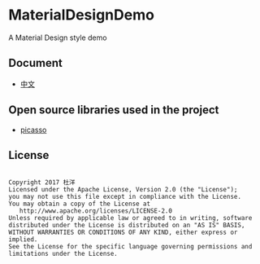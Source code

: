 # MaterialDesignDemo
A Material Design  style  demo

<h2>Document</h2>

- [中文](https://github.com/duyangs/ZBaseLib/wiki)

<h2>Open source libraries used in the project</h2>

- [picasso](https://github.com/square/picasso)

<h2>License</h2>
<pre><code>
Copyright 2017 杜洋
Licensed under the Apache License, Version 2.0 (the "License");
you may not use this file except in compliance with the License.
You may obtain a copy of the License at
   http://www.apache.org/licenses/LICENSE-2.0
Unless required by applicable law or agreed to in writing, software
distributed under the License is distributed on an "AS IS" BASIS,
WITHOUT WARRANTIES OR CONDITIONS OF ANY KIND, either express or implied.
See the License for the specific language governing permissions and
limitations under the License.
<pre><code>
